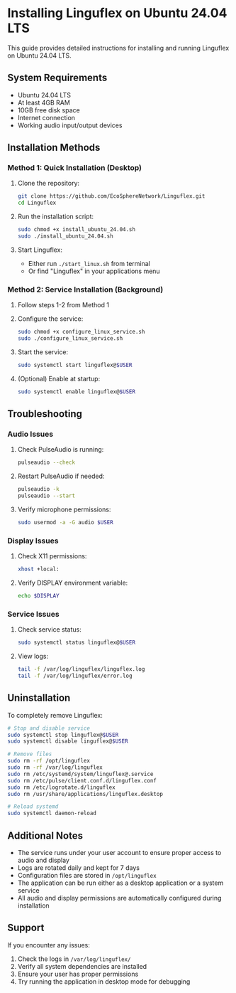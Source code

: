 # Installing Linguflex on Ubuntu 24.04 LTS

This guide provides detailed instructions for installing and running Linguflex on Ubuntu 24.04 LTS.

## System Requirements

- Ubuntu 24.04 LTS
- At least 4GB RAM
- 10GB free disk space
- Internet connection
- Working audio input/output devices

## Installation Methods

### Method 1: Quick Installation (Desktop)

1. Clone the repository:
   ```bash
   git clone https://github.com/EcoSphereNetwork/Linguflex.git
   cd Linguflex
   ```

2. Run the installation script:
   ```bash
   sudo chmod +x install_ubuntu_24.04.sh
   sudo ./install_ubuntu_24.04.sh
   ```

3. Start Linguflex:
   - Either run `./start_linux.sh` from terminal
   - Or find "Linguflex" in your applications menu

### Method 2: Service Installation (Background)

1. Follow steps 1-2 from Method 1

2. Configure the service:
   ```bash
   sudo chmod +x configure_linux_service.sh
   sudo ./configure_linux_service.sh
   ```

3. Start the service:
   ```bash
   sudo systemctl start linguflex@$USER
   ```

4. (Optional) Enable at startup:
   ```bash
   sudo systemctl enable linguflex@$USER
   ```

## Troubleshooting

### Audio Issues

1. Check PulseAudio is running:
   ```bash
   pulseaudio --check
   ```

2. Restart PulseAudio if needed:
   ```bash
   pulseaudio -k
   pulseaudio --start
   ```

3. Verify microphone permissions:
   ```bash
   sudo usermod -a -G audio $USER
   ```

### Display Issues

1. Check X11 permissions:
   ```bash
   xhost +local:
   ```

2. Verify DISPLAY environment variable:
   ```bash
   echo $DISPLAY
   ```

### Service Issues

1. Check service status:
   ```bash
   sudo systemctl status linguflex@$USER
   ```

2. View logs:
   ```bash
   tail -f /var/log/linguflex/linguflex.log
   tail -f /var/log/linguflex/error.log
   ```

## Uninstallation

To completely remove Linguflex:

```bash
# Stop and disable service
sudo systemctl stop linguflex@$USER
sudo systemctl disable linguflex@$USER

# Remove files
sudo rm -rf /opt/linguflex
sudo rm -rf /var/log/linguflex
sudo rm /etc/systemd/system/linguflex@.service
sudo rm /etc/pulse/client.conf.d/linguflex.conf
sudo rm /etc/logrotate.d/linguflex
sudo rm /usr/share/applications/linguflex.desktop

# Reload systemd
sudo systemctl daemon-reload
```

## Additional Notes

- The service runs under your user account to ensure proper access to audio and display
- Logs are rotated daily and kept for 7 days
- Configuration files are stored in `/opt/linguflex`
- The application can be run either as a desktop application or a system service
- All audio and display permissions are automatically configured during installation

## Support

If you encounter any issues:
1. Check the logs in `/var/log/linguflex/`
2. Verify all system dependencies are installed
3. Ensure your user has proper permissions
4. Try running the application in desktop mode for debugging
